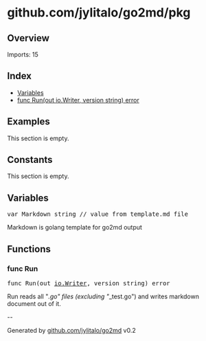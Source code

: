 # github.com/jylitalo/go2md/pkg

## Overview

Imports: 15

## Index
- [Variables](variables)
- [func Run(out io.Writer, version string) error](#func-run)

## Examples

This section is empty.

## Constants

This section is empty.

## Variables

<pre>
var Markdown string // value from template.md file
</pre>
Markdown is golang template for go2md output


## Functions

### func Run

<pre>
func Run(out <a href="https://pkg.go.dev/io#Writer">io.Writer</a>, version string) error
</pre>
Run reads all "*.go" files (excluding "*_test.go") and writes markdown document out of it.



--

Generated by [github.com/jylitalo/go2md](https://github.com/jylitalo/go2cmd/) v0.2

